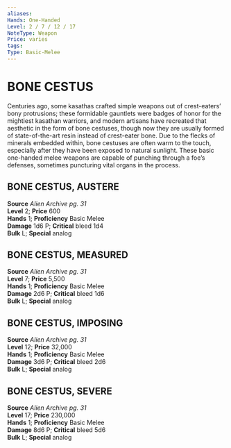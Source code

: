 ```yaml
---
aliases: 
Hands: One-Handed
Level: 2 / 7 / 12 / 17
NoteType: Weapon
Price: varies
tags: 
Type: Basic-Melee
---
```

# BONE CESTUS
Centuries ago, some kasathas crafted simple weapons out of crest-eaters’ bony protrusions; these formidable gauntlets were badges of honor for the mightiest kasathan warriors, and modern artisans have recreated that aesthetic in the form of bone cestuses, though now they are usually formed of state-of-the-art resin instead of crest-eater bone. Due to the flecks of minerals embedded within, bone cestuses are often warm to the touch, especially after they have been exposed to natural sunlight. These basic one-handed melee weapons are capable of punching through a foe’s defenses, sometimes puncturing vital organs in the process.  

##  BONE CESTUS, AUSTERE

**Source** _Alien Archive pg. 31_  
**Level** 2; **Price** 600  
**Hands** 1; **Proficiency** Basic Melee  
**Damage** 1d6 P; **Critical** bleed 1d4  
**Bulk** L; **Special** analog

##  BONE CESTUS, MEASURED

**Source** _Alien Archive pg. 31_  
**Level** 7; **Price** 5,500  
**Hands** 1; **Proficiency** Basic Melee  
**Damage** 2d6 P; **Critical** bleed 1d6  
**Bulk** L; **Special** analog

##  BONE CESTUS, IMPOSING

**Source** _Alien Archive pg. 31_  
**Level** 12; **Price** 32,000  
**Hands** 1; **Proficiency** Basic Melee  
**Damage** 3d6 P; **Critical** bleed 2d6  
**Bulk** L; **Special** analog

##  BONE CESTUS, SEVERE

**Source** _Alien Archive pg. 31_  
**Level** 17; **Price** 230,000  
**Hands** 1; **Proficiency** Basic Melee  
**Damage** 8d6 P; **Critical** bleed 5d6  
**Bulk** L; **Special** analog